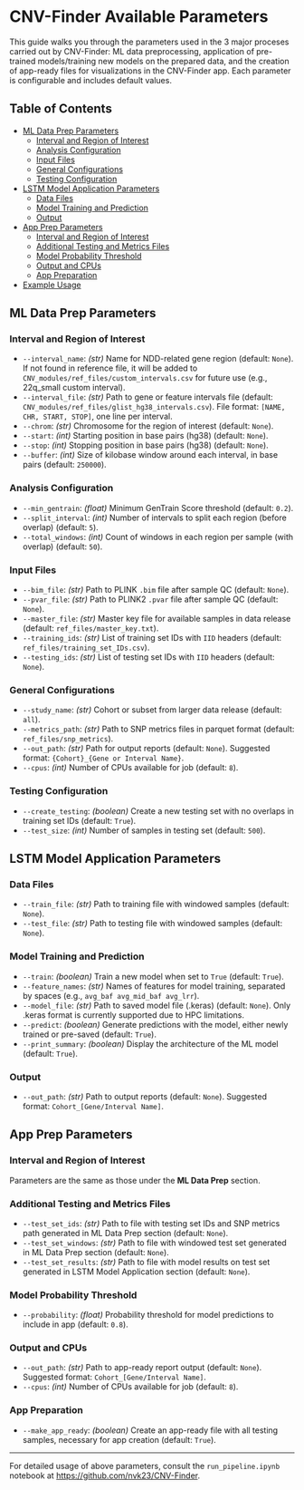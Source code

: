 
# CNV-Finder Available Parameters

This guide walks you through the parameters used in the 3 major proceses carried out by CNV-Finder: ML data preprocessing, application of pre-trained models/training new models on the prepared data, and the creation of app-ready files for visualizations in the CNV-Finder app. Each parameter is configurable and includes default values.

## Table of Contents
- [ML Data Prep Parameters](#ml-data-prep-parameters)
  - [Interval and Region of Interest](#interval-and-region-of-interest)
  - [Analysis Configuration](#analysis-configuration)
  - [Input Files](#input-files)
  - [General Configurations](#general-configurations)
  - [Testing Configuration](#testing-configuration)
- [LSTM Model Application Parameters](#lstm-model-application-parameters)
  - [Data Files](#data-files)
  - [Model Training and Prediction](#model-training-and-prediction)
  - [Output](#output)
- [App Prep Parameters](#app-prep-parameters)
  - [Interval and Region of Interest](#interval-and-region-of-interest-1)
  - [Additional Testing and Metrics Files](#additional-testing-and-metrics-files)
  - [Model Probability Threshold](#model-probability-threshold)
  - [Output and CPUs](#output-and-cpus)
  - [App Preparation](#app-preparation)
- [Example Usage](#example-usage)

## ML Data Prep Parameters

### Interval and Region of Interest
- `--interval_name`: *(str)* Name for NDD-related gene region (default: `None`). If not found in reference file, it will be added to `CNV_modules/ref_files/custom_intervals.csv` for future use (e.g., 22q_small custom interval).
- `--interval_file`: *(str)* Path to gene or feature intervals file (default: `CNV_modules/ref_files/glist_hg38_intervals.csv`). File format: `[NAME, CHR, START, STOP]`, one line per interval.
- `--chrom`: *(str)* Chromosome for the region of interest (default: `None`).
- `--start`: *(int)* Starting position in base pairs (hg38) (default: `None`).
- `--stop`: *(int)* Stopping position in base pairs (hg38) (default: `None`).
- `--buffer`: *(int)* Size of kilobase window around each interval, in base pairs (default: `250000`).

### Analysis Configuration
- `--min_gentrain`: *(float)* Minimum GenTrain Score threshold (default: `0.2`).
- `--split_interval`: *(int)* Number of intervals to split each region (before overlap) (default: `5`).
- `--total_windows`: *(int)* Count of windows in each region per sample (with overlap) (default: `50`).

### Input Files
- `--bim_file`: *(str)* Path to PLINK `.bim` file after sample QC (default: `None`).
- `--pvar_file`: *(str)* Path to PLINK2 `.pvar` file after sample QC (default: `None`).
- `--master_file`: *(str)* Master key file for available samples in data release (default: `ref_files/master_key.txt`).
- `--training_ids`: *(str)* List of training set IDs with `IID` headers (default: `ref_files/training_set_IDs.csv`).
- `--testing_ids`: *(str)* List of testing set IDs with `IID` headers (default: `None`).

### General Configurations
- `--study_name`: *(str)* Cohort or subset from larger data release (default: `all`).
- `--metrics_path`: *(str)* Path to SNP metrics files in parquet format (default: `ref_files/snp_metrics`).
- `--out_path`: *(str)* Path for output reports (default: `None`). Suggested format: `{Cohort}_{Gene or Interval Name}`.
- `--cpus`: *(int)* Number of CPUs available for job (default: `8`).

### Testing Configuration
- `--create_testing`: *(boolean)* Create a new testing set with no overlaps in training set IDs (default: `True`).
- `--test_size`: *(int)* Number of samples in testing set (default: `500`).

## LSTM Model Application Parameters

### Data Files
- `--train_file`: *(str)* Path to training file with windowed samples (default: `None`).
- `--test_file`: *(str)* Path to testing file with windowed samples (default: `None`).

### Model Training and Prediction
- `--train`: *(boolean)* Train a new model when set to `True` (default: `True`).
- `--feature_names`: *(str)* Names of features for model training, separated by spaces (e.g., `avg_baf avg_mid_baf avg_lrr`).
- `--model_file`: *(str)* Path to saved model file (.keras) (default: `None`). Only .keras format is currently supported due to HPC limitations.
- `--predict`: *(boolean)* Generate predictions with the model, either newly trained or pre-saved (default: `True`).
- `--print_summary`: *(boolean)* Display the architecture of the ML model (default: `True`).

### Output
- `--out_path`: *(str)* Path to output reports (default: `None`). Suggested format: `Cohort_[Gene/Interval Name]`.

## App Prep Parameters

### Interval and Region of Interest
Parameters are the same as those under the **ML Data Prep** section.

### Additional Testing and Metrics Files
- `--test_set_ids`: *(str)* Path to file with testing set IDs and SNP metrics path generated in ML Data Prep section (default: `None`).
- `--test_set_windows`: *(str)* Path to file with windowed test set generated in ML Data Prep section (default: `None`).
- `--test_set_results`: *(str)* Path to file with model results on test set generated in LSTM Model Application section (default: `None`).

### Model Probability Threshold
- `--probability`: *(float)* Probability threshold for model predictions to include in app (default: `0.8`).

### Output and CPUs
- `--out_path`: *(str)* Path to app-ready report output (default: `None`). Suggested format: `Cohort_[Gene/Interval Name]`.
- `--cpus`: *(int)* Number of CPUs available for job (default: `8`).

### App Preparation
- `--make_app_ready`: *(boolean)* Create an app-ready file with all testing samples, necessary for app creation (default: `True`). 

--- 

For detailed usage of above parameters, consult the `run_pipeline.ipynb` notebook at https://github.com/nvk23/CNV-Finder.
